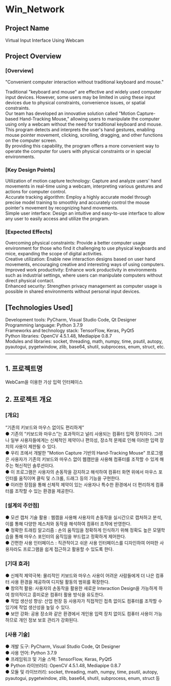 # Win_Network  

## Project Name  
Virtual Input Interface Using Webcam  

## Project Overview  
### [Overview]  
"Convenient computer interaction without traditional keyboard and mouse."

Traditional "keyboard and mouse" are effective and widely used computer input devices. However, some users may be limited in using these input devices due to physical constraints, convenience issues, or spatial constraints.   
Our team has developed an innovative solution called "Motion Capture-based Hand-Tracking Mouse," allowing users to manipulate the computer using only a webcam without the need for traditional keyboard and mouse.   
This program detects and interprets the user's hand gestures, enabling mouse pointer movement, clicking, scrolling, dragging, and other functions on the computer screen.  
By providing this capability, the program offers a more convenient way to operate the computer for users with physical constraints or in special environments.  

### [Key Design Points]  

Utilization of motion capture technology: Capture and analyze users' hand movements in real-time using a webcam, interpreting various gestures and actions for computer control.  
Accurate tracking algorithm: Employ a highly accurate model through precise model training to smoothly and accurately control the mouse pointer's movement by recognizing hand movements.  
Simple user interface: Design an intuitive and easy-to-use interface to allow any user to easily access and utilize the program.  

### [Expected Effects]  

Overcoming physical constraints: Provide a better computer usage environment for those who find it challenging to use physical keyboards and mice, expanding the scope of digital activities.  
Creative utilization: Enable new interaction designs based on user hand movements, encouraging creative and interesting ways of using computers.  
Improved work productivity: Enhance work productivity in environments such as industrial settings, where users can manipulate computers without direct physical contact.  
Enhanced security: Strengthen privacy management as computer usage is possible in shared environments without personal input devices.  

## [Technologies Used]  

Development tools: PyCharm, Visual Studio Code, Qt Designer  
Programming language: Python 3.7.9  
Frameworks and technology stack: TensorFlow, Keras, PyQt5  
Python libraries: OpenCV 4.5.1.48, Mediapipe 0.8.7  
Modules and libraries: socket, threading, math, numpy, time, psutil, autopy, pyautogui, pygetwindow, zlib, base64, shutil, subprocess, enum, struct, etc.  

------------------------------------
## 1. 프로젝트명  
WebCam을 이용한 가상 입력 인터페이스    

## 2. 프로젝트 개요   
### [개요]  
“기존의 키보드와 마우스 없이도 편리하게”  
● 기존의 “키보드와 마우스”는 효과적이고 널리 사용되는 컴퓨터 입력 장치이다. 그러나 일부 사용자들에게는 신체적인 제약이나 편의성, 장소적 문제로 인해 이러한 입력 장치의 사용이 제한될 수 있다.   
● 우리 조에서 개발한 "Motion Capture 기반의 Hand-Tracking Mouse" 프로그램은 사용자가 기존의 키보드와 마우스 없이 웹캠만을 사용해 컴퓨터를 조작할 수 있게 해주는 혁신적인 솔루션이다.  
● 이 프로그램은 사용자의 손동작을 감지하고 해석하여 컴퓨터 화면 위에서 마우스 포인터를 움직이며 클릭 및 스크롤, 드래그 등의 기능을 구현한다.  
● 이러한 장점을 통해 신체적 제약이 있는 사용자나 특수한 환경에서 더 편리하게 컴퓨터를 조작할 수 있는 환경을 제공한다.  

### [설계의 주안점]  
● 모션 캡처 기술 활용 : 웹캠을 사용해 사용자의 손동작을 실시간으로 캡처하고 분석, 이를 통해 다양한 제스처와 동작을 해석하여 컴퓨터 조작에 반영한다.  
● 정확한 트래킹 알고리즘 : 손의 움직임을 정확하게 인식하기 위해 정확도 높은 모델학습을 통해 마우스 포인터의 움직임을 부드럽고 정확하게 제어한다.   
● 간편한 사용 인터페이스 : 직관적이고 쉬운 사용 인터페이스를 디자인하여 어떠한 사용자라도 프로그램을 쉽게 접근하고 활용할 수 있도록 한다.  

### [기대 효과]  
● 신체적 제약극복: 물리적인 키보드와 마우스 사용이 어려운 사람들에게 더 나은 컴퓨터 사용 환경을 제공하여 디지털 활동의 범위를 확장한다.  
● 창의적 활용: 사용자의 손동작을 활용한 새로운 Interaction Design을 가능하게 하여 창의적이고 흥미로운 컴퓨터 활용 방식을 유도한다.  
● 작업 생산성 향상: 산업 현장 등 사용자가 직접적인 접촉 없이도 컴퓨터를 조작할 수 있기에 작업 생산성을 높일 수 있다.   
● 보안 강화: 공용 장소와 같은 환경에서 개인용 입력 장치 없이도 컴퓨터 사용이 가능하므로 개인 정보 보호 관리가 강화된다.  

### [사용 기술]  
● 개발 도구: PyCharm, Visual Studio Code, Qt Designer  
● 사용 언어: Python 3.7.9   
● 프레임워크 및 기술 스택: TensorFlow, Keras, PyQt5  
● Python 라이브러리: OpenCV 4.5.1.48, Mediapipe 0.8.7   
● 모듈 및 라이브러리: socket, threading, math, numpy, time, psutil, autopy, pyautogui, pygetwindow, zlib, base64, shutil, subprocess, enum, struct 등  

